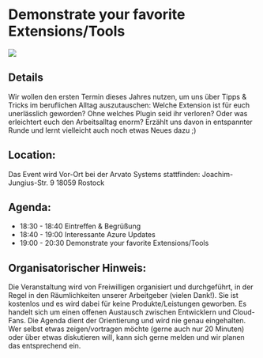 # Demonstrate your favorite Extensions/Tools
![](/img/2025-02-26.avif)

## Details
Wir wollen den ersten Termin dieses Jahres nutzen, um uns über Tipps & Tricks im beruflichen Alltag auszutauschen: Welche Extension ist für euch unerlässlich geworden? Ohne welches Plugin seid ihr verloren? Oder was erleichtert euch den Arbeitsalltag enorm? Erzählt uns davon in entspannter Runde und lernt vielleicht auch noch etwas Neues dazu ;)

## Location:
Das Event wird Vor-Ort bei der Arvato Systems stattfinden:
Joachim-Jungius-Str. 9
18059 Rostock

## Agenda:
* 18:30 - 18:40 Eintreffen & Begrüßung
* 18:40 - 19:00 Interessante Azure Updates
* 19:00 - 20:30 Demonstrate your favorite Extensions/Tools

## Organisatorischer Hinweis:
Die Veranstaltung wird von Freiwilligen organisiert und durchgeführt, in der Regel in den Räumlichkeiten unserer Arbeitgeber (vielen Dank!). Sie ist kostenlos und es wird dabei für keine Produkte/Leistungen geworben. Es handelt sich um einen offenen Austausch zwischen Entwicklern und Cloud-Fans. Die Agenda dient der Orientierung und wird nie genau eingehalten. Wer selbst etwas zeigen/vortragen möchte (gerne auch nur 20 Minuten) oder über etwas diskutieren will, kann sich gerne melden und wir planen das entsprechend ein.